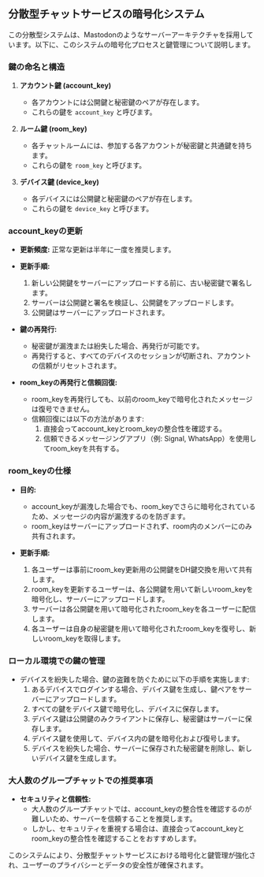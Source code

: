 ## 分散型チャットサービスの暗号化システム

この分散型システムは、Mastodonのようなサーバーアーキテクチャを採用しています。以下に、このシステムの暗号化プロセスと鍵管理について説明します。

### 鍵の命名と構造

1. **アカウント鍵 (account_key)**
   - 各アカウントには公開鍵と秘密鍵のペアが存在します。
   - これらの鍵を `account_key` と呼びます。

2. **ルーム鍵 (room_key)**
   - 各チャットルームには、参加する各アカウントが秘密鍵と共通鍵を持ちます。
   - これらの鍵を `room_key` と呼びます。

3. **デバイス鍵 (device_key)**
   - 各デバイスには公開鍵と秘密鍵のペアが存在します。
   - これらの鍵を `device_key` と呼びます。

### account_keyの更新

- **更新頻度:** 正常な更新は半年に一度を推奨します。
- **更新手順:**
  1. 新しい公開鍵をサーバーにアップロードする前に、古い秘密鍵で署名します。
  2. サーバーは公開鍵と署名を検証し、公開鍵をアップロードします。
  3. 公開鍵はサーバーにアップロードされます。

- **鍵の再発行:**
  - 秘密鍵が漏洩または紛失した場合、再発行が可能です。
  - 再発行すると、すべてのデバイスのセッションが切断され、アカウントの信頼がリセットされます。

- **room_keyの再発行と信頼回復:**
  - room_keyを再発行しても、以前のroom_keyで暗号化されたメッセージは復号できません。
  - 信頼回復には以下の方法があります:
    1. 直接会ってaccount_keyとroom_keyの整合性を確認する。
    2. 信頼できるメッセージングアプリ（例: Signal,
       WhatsApp）を使用してroom_keyを共有する。

### room_keyの仕様

- **目的:**
  - account_keyが漏洩した場合でも、room_keyでさらに暗号化されているため、メッセージの内容が漏洩するのを防ぎます。
  - room_keyはサーバーにアップロードされず、room内のメンバーにのみ共有されます。

- **更新手順:**
  1. 各ユーザーは事前にroom_key更新用の公開鍵をDH鍵交換を用いて共有します。
  2. room_keyを更新するユーザーは、各公開鍵を用いて新しいroom_keyを暗号化し、サーバーにアップロードします。
  3. サーバーは各公開鍵を用いて暗号化されたroom_keyを各ユーザーに配信します。
  4. 各ユーザーは自身の秘密鍵を用いて暗号化されたroom_keyを復号し、新しいroom_keyを取得します。

### ローカル環境での鍵の管理

- デバイスを紛失した場合、鍵の盗難を防ぐために以下の手順を実施します:
  1. あるデバイスでログインする場合、デバイス鍵を生成し、鍵ペアをサーバーにアップロードします。
  2. すべての鍵をデバイス鍵で暗号化し、デバイスに保存します。
  3. デバイス鍵は公開鍵のみクライアントに保存し、秘密鍵はサーバーに保存します。
  4. デバイス鍵を使用して、デバイス内の鍵を暗号化および復号します。
  5. デバイスを紛失した場合、サーバーに保存された秘密鍵を削除し、新しいデバイス鍵を生成します。

### 大人数のグループチャットでの推奨事項

- **セキュリティと信頼性:**
  - 大人数のグループチャットでは、account_keyの整合性を確認するのが難しいため、サーバーを信頼することを推奨します。
  - しかし、セキュリティを重視する場合は、直接会ってaccount_keyとroom_keyの整合性を確認することをおすすめします。

このシステムにより、分散型チャットサービスにおける暗号化と鍵管理が強化され、ユーザーのプライバシーとデータの安全性が確保されます。
